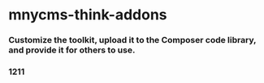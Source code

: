 # mnycms-think-addons
### Customize the toolkit, upload it to the Composer code library, and provide it for others to use.
### 1211